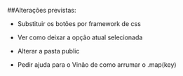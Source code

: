 ##Alterações previstas:


- Substituir os botões por framework de css

- Ver como deixar a opção atual selecionada

- Alterar a pasta public

- Pedir ajuda para o Vinão de como arrumar o .map(key)
